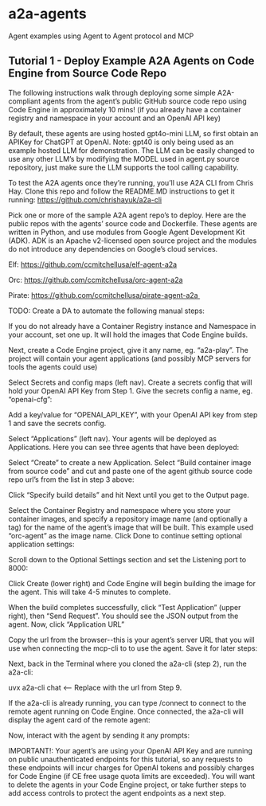 # a2a-agents
Agent examples using Agent to Agent protocol and MCP

## Tutorial 1 - Deploy Example A2A Agents on Code Engine from Source Code Repo

The following instructions walk through deploying some simple A2A-compliant agents from the agent’s public GitHub source code repo using Code Engine in approximately 10 mins! (if you already have a container registry and namespace in your account and an OpenAI API key)

By default, these agents are using hosted gpt4o-mini LLM, so first obtain an APIKey for ChatGPT at OpenAI.  Note: gpt40 is only being used as an example hosted LLM for demonstration.  The LLM can be easily changed to use any other LLM’s by modifying the MODEL used in agent.py source repository, just make sure the LLM supports the tool calling capability.

To test the A2A agents once they’re running, you’ll use A2A CLI from Chris Hay.  Clone this repo and follow the README.MD instructions to get it running: https://github.com/chrishayuk/a2a-cli

Pick one or more of the sample A2A agent repo’s to deploy.  Here are the public repos with the agents’ source code and Dockerfile.  These agents are written in Python, and use modules from  Google Agent Development Kit (ADK). ADK is an Apache v2-licensed open source project and the modules do not introduce any dependencies on Google’s cloud services.

Elf: https://github.com/ccmitchellusa/elf-agent-a2a

Orc: https://github.com/ccmitchellusa/orc-agent-a2a

Pirate: https://github.com/ccmitchellusa/pirate-agent-a2a 

TODO: Create a DA to automate the following manual steps:

If you do not already have a Container Registry instance and Namespace in your account, set one up.  It will hold the images that Code Engine builds.

Next, create a Code Engine project, give it any name, eg. “a2a-play”.  The project will contain your agent applications (and possibly MCP servers for tools the agents could use)

Select Secrets and config maps (left nav). Create a secrets config that will hold your OpenAI API Key from Step 1.  Give the secrets config a name, eg. “openai-cfg”:

Add a key/value for “OPENAI_API_KEY”, with your OpenAI API key from step 1 and save the secrets config.

Select “Applications” (left nav). Your agents will be deployed as Applications.  Here you can see three agents that have been deployed: 

Select “Create” to create a new Application. Select “Build container image from source code” and cut and paste one of the agent github source code repo url’s from the list in step 3 above:

Click “Specify build details” and hit Next until you get to the Output page. 

Select the Container Registry and namespace where you store your container images, and specify a repository image name (and optionally a tag) for the name of the agent’s image that will be built. This example used “orc-agent” as the image name. Click Done to continue setting optional application settings:  

Scroll down to the Optional Settings section and set the Listening port to 8000: 

Click Create (lower right) and Code Engine will begin building the image for the agent. This will take 4-5 minutes to complete.

When the build completes successfully, click “Test Application” (upper right), then “Send Request”.  You should see the JSON output from the agent.  Now, click “Application URL”  

Copy the url from the browser--this is your agent’s server URL that you will use when connecting the mcp-cli to to use the agent. Save it for later steps:

Next, back in the Terminal where you cloned the a2a-cli (step 2), run the a2a-cli:

uvx a2a-cli <agent-server-url> chat <— Replace with the url from Step 9.

If the a2a-cli is already running, you can type /connect <agent-server-url> to connect to the remote agent running on Code Engine.  Once connected, the a2a-cli will display the agent card of the remote agent: 

Now, interact with the agent by sending it any prompts:

IMPORTANT!: Your agent’s are using your OpenAI API Key and are running on public unauthenticated endpoints for this tutorial, so any requests to these endpoints will incur charges for OpenAI tokens and possibly charges for Code Engine (if CE free usage quota limits are exceeded).  You will want to delete the agents in your Code Engine project, or take further steps to add access controls to protect the agent endpoints as a next step.
